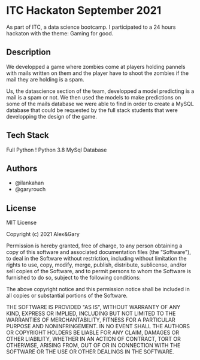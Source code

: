 # ITC Hackaton September 2021

As part of ITC, a data science bootcamp. I participated to a 24 hours hackaton with the theme: Gaming for good. 

## Description 

We developped a game where zombies come at players holding pannels with mails written on them and the player have to shoot the zombies if the mail they are holding is a spam. 

Us, the datascience section of the team, developped a model predicting is a mail is a spam or not. We then used the models to make predictions on some of the mails database we were able to find in order to create a MySQL database that could be requested by the full stack students that were developping the design of the game. 


## Tech Stack

Full Python !
Python 3.8
MySql Database
  
  
## Authors

- @ilankahan
- @garyrouch

  
## License

MIT License

Copyright (c) 2021 Alex&Gary

Permission is hereby granted, free of charge, to any person obtaining a copy
of this software and associated documentation files (the "Software"), to deal
in the Software without restriction, including without limitation the rights
to use, copy, modify, merge, publish, distribute, sublicense, and/or sell
copies of the Software, and to permit persons to whom the Software is
furnished to do so, subject to the following conditions:

The above copyright notice and this permission notice shall be included in all
copies or substantial portions of the Software.

THE SOFTWARE IS PROVIDED "AS IS", WITHOUT WARRANTY OF ANY KIND, EXPRESS OR
IMPLIED, INCLUDING BUT NOT LIMITED TO THE WARRANTIES OF MERCHANTABILITY,
FITNESS FOR A PARTICULAR PURPOSE AND NONINFRINGEMENT. IN NO EVENT SHALL THE
AUTHORS OR COPYRIGHT HOLDERS BE LIABLE FOR ANY CLAIM, DAMAGES OR OTHER
LIABILITY, WHETHER IN AN ACTION OF CONTRACT, TORT OR OTHERWISE, ARISING FROM,
OUT OF OR IN CONNECTION WITH THE SOFTWARE OR THE USE OR OTHER DEALINGS IN THE
SOFTWARE.
